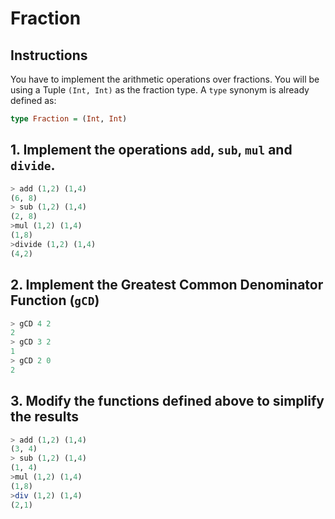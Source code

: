 # Fraction

## Instructions

You have to implement the arithmetic operations over fractions.
You will be using a Tuple `(Int, Int)` as the fraction type.
A `type` synonym is already defined as:
```haskell
type Fraction = (Int, Int)
```

## 1. Implement the operations `add`, `sub`, `mul` and `divide`.


```haskell
> add (1,2) (1,4)
(6, 8)
> sub (1,2) (1,4)
(2, 8)
>mul (1,2) (1,4)
(1,8)
>divide (1,2) (1,4)
(4,2)
```

## 2. Implement the Greatest Common Denominator Function (`gCD`)

```Haskell
> gCD 4 2
2
> gCD 3 2
1
> gCD 2 0
2
```

## 3. Modify the functions defined above to simplify the results

```haskell
> add (1,2) (1,4)
(3, 4)
> sub (1,2) (1,4)
(1, 4)
>mul (1,2) (1,4)
(1,8)
>div (1,2) (1,4)
(2,1)
```